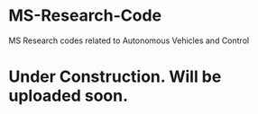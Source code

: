 # MS-Research-Code
MS Research codes related to Autonomous Vehicles and Control
# Under Construction. Will be uploaded soon.
